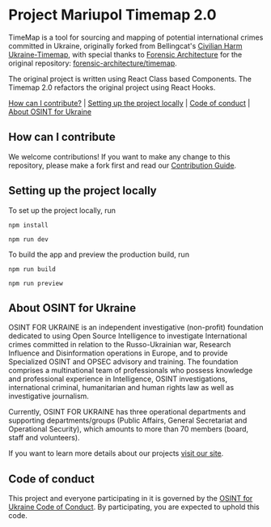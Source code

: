 # Project Mariupol Timemap 2.0

TimeMap is a tool for sourcing and mapping of potential international crimes committed in Ukraine, originally forked from Bellingcat's <a href="https://github.com/bellingcat/ukraine-timemap">Civilian Harm Ukraine-Timemap</a>, with special thanks to <a href="https://github.com/forensic-architecture">Forensic Architecture</a> for the original repository: <a href="https://github.com/forensic-architecture/timemap">forensic-architecture/timemap</a>.

The original project is written using React Class based Components. The Timemap 2.0 refactors the original project using React Hooks.

[How can I contribute?](#how-can-i-contribute) | [Setting up the project locally](#setting-up-the-project-locally) | [Code of conduct](#code-of-conduct) | [About OSINT for Ukraine](#about-osint-for-ukraine) 


## How can I contribute
We welcome contributions! If you want to make any change to this repository, please make a fork first and read our [Contribution Guide](CONTRIBUTING.MD). 

## Setting up the project locally

To set up the project locally, run 

`npm install`

`npm run dev`

To build the app and preview the production build, run

`npm run build`

`npm run preview`

## About OSINT for Ukraine

OSINT FOR UKRAINE is an independent investigative (non-profit) foundation dedicated to using Open Source Intelligence to investigate International crimes committed in relation to the Russo-Ukrainian war, Research Influence and Disinformation operations in Europe, and to provide Specialized OSINT and OPSEC advisory and training. The foundation comprises a multinational team of professionals who possess knowledge and professional experience in Intelligence, OSINT investigations, international criminal, humanitarian and human rights law as well as investigative journalism. 

Currently, OSINT FOR UKRAINE has three operational departments and supporting departments/groups (Public Affairs, General Secretariat and Operational Security), which amounts to more than 70 members (board, staff and volunteers).

If you want to learn more details about our projects [visit our site](https://www.osintforukraine.com/).

## Code of conduct

This project and everyone participating in it is governed by the [OSINT for Ukraine Code of Conduct](CODE_OF_CONDUCT.md). By participating, you are expected to uphold this code.

